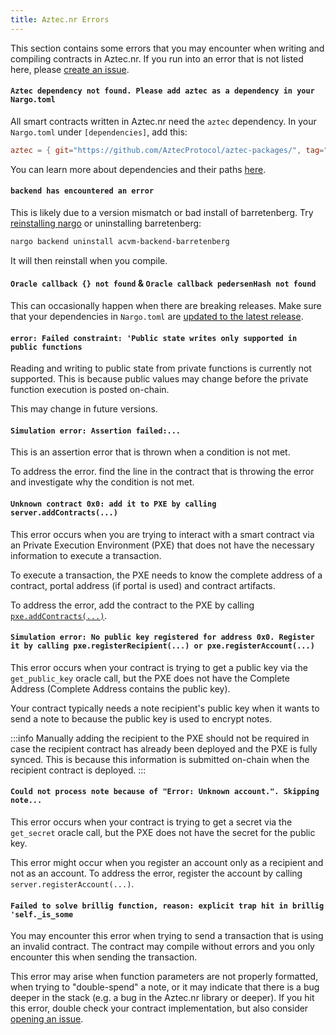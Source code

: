 ```yaml
---
title: Aztec.nr Errors
---
```


This section contains some errors that you may encounter when writing and compiling contracts in Aztec.nr. If you run into an error that is not listed here, please [create an issue](https://github.com/AztecProtocol/aztec-packages/issues/new).

#### `Aztec dependency not found. Please add aztec as a dependency in your Nargo.toml`

All smart contracts written in Aztec.nr need the `aztec` dependency. In your `Nargo.toml` under `[dependencies]`, add this:

```toml
aztec = { git="https://github.com/AztecProtocol/aztec-packages/", tag="#include_aztec_version", directory="noir-projects/aztec-nr/aztec" }
```

You can learn more about dependencies and their paths [here](../contracts/resources/dependencies.md).

#### `backend has encountered an error`

This is likely due to a version mismatch or bad install of barretenberg. Try [reinstalling nargo](../updating.md) or uninstalling barretenberg:

```bash
nargo backend uninstall acvm-backend-barretenberg
```

It will then reinstall when you compile.

#### `Oracle callback {} not found` & `Oracle callback pedersenHash not found`

This can occasionally happen when there are breaking releases. Make sure that your dependencies in `Nargo.toml` are [updated to the latest release](../contracts/resources/dependencies.md).

#### `error: Failed constraint: 'Public state writes only supported in public functions`

Reading and writing to public state from private functions is currently not supported.
This is because public values may change before the private function execution is posted on-chain.

This may change in future versions.

#### `Simulation error: Assertion failed:...`

This is an assertion error that is thrown when a condition is not met.

To address the error. find the line in the contract that is throwing the error and investigate why the condition is not met.

#### `Unknown contract 0x0: add it to PXE by calling server.addContracts(...)`

This error occurs when you are trying to interact with a smart contract via an Private Execution Environment (PXE) that does not have the necessary information to execute a transaction.

To execute a transaction, the PXE needs to know the complete address of a contract, portal address (if portal is used) and contract artifacts.

To address the error, add the contract to the PXE by calling [`pxe.addContracts(...)`](../../apis/pxe/interfaces/PXE.md#addcontracts).

#### `Simulation error: No public key registered for address 0x0. Register it by calling pxe.registerRecipient(...) or pxe.registerAccount(...)`

This error occurs when your contract is trying to get a public key via the `get_public_key` oracle call, but the PXE does not have the Complete Address (Complete Address contains the public key).

Your contract typically needs a note recipient's public key when it wants to send a note to because the public key is used to encrypt notes.

:::info
Manually adding the recipient to the PXE should not be required in case the recipient contract has already been deployed and the PXE is fully synced.
This is because this information is submitted on-chain when the recipient contract is deployed.
:::

#### `Could not process note because of "Error: Unknown account.". Skipping note...`

This error occurs when your contract is trying to get a secret via the `get_secret` oracle call, but the PXE does not have the secret for the public key.

This error might occur when you register an account only as a recipient and not as an account.
To address the error, register the account by calling `server.registerAccount(...)`.

#### `Failed to solve brillig function, reason: explicit trap hit in brillig 'self._is_some`

You may encounter this error when trying to send a transaction that is using an invalid contract. The contract may compile without errors and you only encounter this when sending the transaction.

This error may arise when function parameters are not properly formatted, when trying to "double-spend" a note, or it may indicate that there is a bug deeper in the stack (e.g. a bug in the Aztec.nr library or deeper). If you hit this error, double check your contract implementation, but also consider [opening an issue](https://github.com/AztecProtocol/aztec-packages/issues/new).
